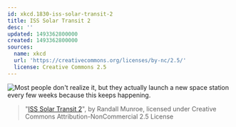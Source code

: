 ```yaml
---
id: xkcd.1830-iss-solar-transit-2
title: ISS Solar Transit 2
desc: ''
updated: 1493362800000
created: 1493362800000
sources:
  name: xkcd
  url: 'https://creativecommons.org/licenses/by-nc/2.5/'
  license: Creative Commons 2.5
---
```

![Most people don't realize it, but they actually launch a new space station every few weeks because this keeps happening.](https://imgs.xkcd.com/comics/iss_solar_transit_2.png)
> "[ISS Solar Transit 2](https://xkcd.com/1830/)", by Randall Munroe, licensed under Creative Commons Attribution-NonCommercial 2.5 License
